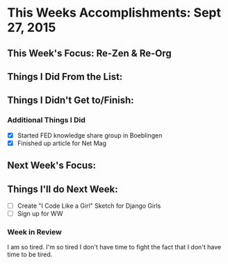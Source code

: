 # This Weeks Accomplishments: Sept 27, 2015

## This Week's Focus: Re-Zen & Re-Org

## Things I Did From the List:


## Things I Didn't Get to/Finish:

### Additional Things I Did

- [x] Started FED knowledge share group in Boeblingen
- [x] Finished up article for Net Mag

## Next Week's Focus:

## Things I'll do Next Week:

- [ ] Create "I Code Like a Girl" Sketch for Django Girls
- [ ] Sign up for WW

### Week in Review

I am so tired. I'm so tired I don't have time to fight the fact that I don't have time to be tired.